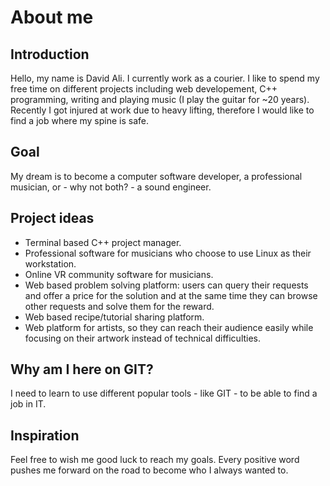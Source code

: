 # About me

## Introduction
Hello, my name is David Ali. I currently work as a courier. I like to spend my free time on different projects including web developement, C++ programming, writing and playing music (I play the guitar for ~20 years). Recently I got injured at work due to heavy lifting, therefore I would like to find a job where my spine is safe.

## Goal
My dream is to become a computer software developer, a professional musician, or - why not both? - a sound engineer.

## Project ideas
- Terminal based C++ project manager.
- Professional software for musicians who choose to use Linux as their workstation.
- Online VR community software for musicians.
- Web based problem solving platform: users can query their requests and offer a price for the solution and at the same time they can browse other requests and solve them for the reward.
- Web based recipe/tutorial sharing platform.
- Web platform for artists, so they can reach their audience easily while focusing on their artwork instead of technical difficulties.

## Why am I here on GIT?
I need to learn to use different popular tools - like GIT - to be able to find a job in IT.

## Inspiration
Feel free to wish me good luck to reach my goals. Every positive word pushes me forward on the road to become who I always wanted to.
